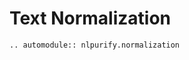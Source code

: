 # Text Normalization

<div align = "justify">

```{eval-rst}
.. automodule:: nlpurify.normalization
```

</div>
